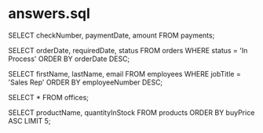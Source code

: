 # answers.sql
SELECT checkNumber, paymentDate, amount 
FROM payments;

SELECT orderDate, requiredDate, status 
FROM orders 
WHERE status = 'In Process' 
ORDER BY orderDate DESC;

SELECT firstName, lastName, email 
FROM employees
WHERE jobTitle = 'Sales Rep' 
ORDER BY employeeNumber DESC;

SELECT * FROM offices;

SELECT productName, quantityInStock 
FROM products 
ORDER BY buyPrice ASC 
LIMIT 5;

